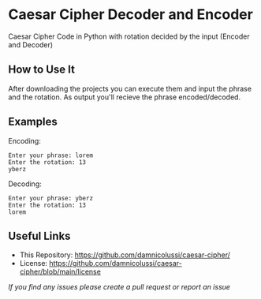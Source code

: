 # Caesar Cipher Decoder and Encoder
Caesar Cipher Code in Python with rotation decided by the input (Encoder and Decoder)

## How to Use It
After downloading the projects you can execute them and input the phrase and the rotation. As output you'll recieve the phrase encoded/decoded.

## Examples
Encoding:
```
Enter your phrase: lorem
Enter the rotation: 13
yberz
```

Decoding:
```
Enter your phrase: yberz
Enter the rotation: 13
lorem
```

## Useful Links
* This Repository: https://github.com/damnicolussi/caesar-cipher/
* License: https://github.com/damnicolussi/caesar-cipher/blob/main/license

*If you find any issues please create a pull request or report an issue*
